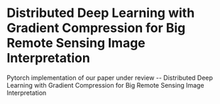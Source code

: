 # Distributed Deep Learning with Gradient Compression for Big Remote Sensing Image Interpretation
Pytorch implementation of our paper under review -- Distributed Deep Learning with Gradient Compression for Big Remote Sensing Image Interpretation
